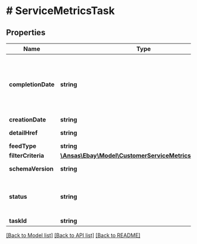 # # ServiceMetricsTask

## Properties

Name | Type | Description | Notes
------------ | ------------- | ------------- | -------------
**completionDate** | **string** | The timestamp when the customer service metrics task went into the COMPLETED or COMPLETED_WITH_ERROR state. This field is only returned if the status is one of the two completed values. This state means that eBay has compiled the report for the seller based on the seller&amp;rsquo;s filter criteria, and the seller can run a getResultFile call to download the report. | [optional]
**creationDate** | **string** | The date the customer service metrics task was created. | [optional]
**detailHref** | **string** | The relative getCustomerServiceMetricTask call URI path to retrieve the corresponding task. | [optional]
**feedType** | **string** | The feed type associated with the task. | [optional]
**filterCriteria** | [**\Ansas\Ebay\Model\CustomerServiceMetricsFilterCriteria**](CustomerServiceMetricsFilterCriteria.md) |  | [optional]
**schemaVersion** | **string** | The schema version number of the file format. If omitted, the default value is used. Default value: 1.0 | [optional]
**status** | **string** | An enumeration value that indicates the state of the task. See FeedStatusEnum for values. For implementation help, refer to &lt;a href&#x3D;&#39;https://developer.ebay.com/api-docs/sell/feed/types/api:FeedStatusEnum&#39;&gt;eBay API documentation&lt;/a&gt; | [optional]
**taskId** | **string** | The unique eBay-assigned ID of the task. | [optional]

[[Back to Model list]](../../README.md#models) [[Back to API list]](../../README.md#endpoints) [[Back to README]](../../README.md)
